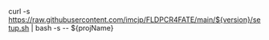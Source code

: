 

curl -s https://raw.githubusercontent.com/imcjp/FLDPCR4FATE/main/${version}/setup.sh | bash -s -- ${projName}
